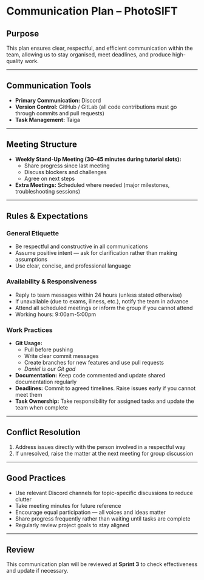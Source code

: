 # Communication Plan – PhotoSIFT

## Purpose  
This plan ensures clear, respectful, and efficient communication within the team, allowing us to stay organised, meet deadlines, and produce high-quality work.  

---

## Communication Tools  
- **Primary Communication:** Discord  
- **Version Control:** GitHub / GitLab (all code contributions must go through commits and pull requests)  
- **Task Management:** Taiga  

---

## Meeting Structure  
- **Weekly Stand-Up Meeting (30–45 minutes during tutorial slots):**  
  - Share progress since last meeting  
  - Discuss blockers and challenges  
  - Agree on next steps  
- **Extra Meetings:** Scheduled where needed (major milestones, troubleshooting sessions)  

---

## Rules & Expectations  

### General Etiquette  
- Be respectful and constructive in all communications  
- Assume positive intent — ask for clarification rather than making assumptions  
- Use clear, concise, and professional language  

### Availability & Responsiveness  
- Reply to team messages within 24 hours (unless stated otherwise)  
- If unavailable (due to exams, illness, etc.), notify the team in advance  
- Attend all scheduled meetings or inform the group if you cannot attend  
- Working hours: 9:00am-5:00pm

### Work Practices  
- **Git Usage:**  
  - Pull before pushing  
  - Write clear commit messages  
  - Create branches for new features and use pull requests  
  - *Daniel is our Git god*  
- **Documentation:** Keep code commented and update shared documentation regularly  
- **Deadlines:** Commit to agreed timelines. Raise issues early if you cannot meet them  
- **Task Ownership:** Take responsibility for assigned tasks and update the team when complete  

---

## Conflict Resolution  
1. Address issues directly with the person involved in a respectful way  
2. If unresolved, raise the matter at the next meeting for group discussion  

---

## Good Practices  
- Use relevant Discord channels for topic-specific discussions to reduce clutter  
- Take meeting minutes for future reference  
- Encourage equal participation — all voices and ideas matter  
- Share progress frequently rather than waiting until tasks are complete  
- Regularly review project goals to stay aligned  

---

## Review  
This communication plan will be reviewed at **Sprint 3** to check effectiveness and update if necessary.  
